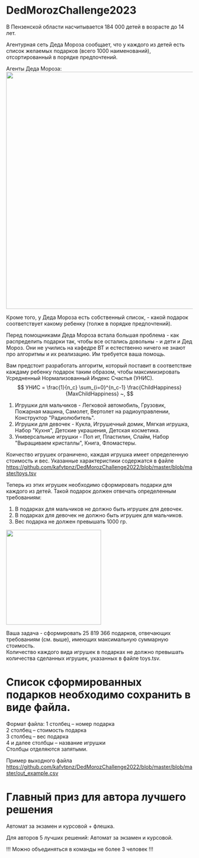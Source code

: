 # DedMorozChallenge2023

В Пензенской области насчитывается 184 000 детей в возрасте до 14 лет. 

Агентурная сеть Деда Мороза сообщает, что у каждого из детей есть список желаемых подарков (всего 1000 наименований), отсортированный в порядке предпочтений.

Агенты Деда Мороза:
<img src="./blob/master/raw/warehouse.jpg" width="640"/>

Кроме того, у Деда Мороза есть собственный список, - какой подарок соответствует какому ребенку (толже в порядке предпочтений).

Перед помощниками Деда Мороза встала большая проблема - как распределить подарки так, чтобы все остались довольны - и дети и Дед Мороз.
Они не учились на кафедре ВТ и естественно ничего не знают про алгоритмы и их реализацию. Им требуется ваша помощь.

Вам предстоит разработать алгоритм, который поставит в соответствие каждаму ребенку подарок таким образом, чтобы максимизировать Усредненный Нормализованный Индекс Счастья (УНИС).
$$
УНИС = \frac{1}{n_c} \sum_{i=0}^{n_c-1} \frac{ChildHappiness}{MaxChildHappiness} ~,
$$


1. Игрушки для мальчиков - Легковой автомобиль, Грузовик, Пожарная машина, Самолет, Вертолет на радиоуправлении, Конструктор "Радиолюбитель".
2. Игрушки для девочек - Кукла, Игрушечный домик, Мягкая игрушка, Набор "Кухня", Детские украшения, Детская косметика.
3. Универсальные игрушки - Поп ит, Пластилин, Слайм, Набор "Выращиваем кристаллы", Книга, Фломастеры.

Коичество игрушек ограничено, каждая игрушка имеет определенную стоимость и вес. 
Указанные характеристики содержатся в файле https://github.com/kafvtpnz/DedMorozChallenge2022/blob/master/blob/master/toys.tsv

Теперь из этих игрушек необходимо сформировать подарки для каждого из детей. Такой подарок должен отвечать определенным требованиям:

1. В подарках для мальчиков не должно быть игрушек для девочек.  
2. В подарках для девочек не должно быть игрушек для мальчиков.  
3. Вес подарка не должен превышать 1000 гр.

<img src="./blob/master/raw/Gift.png" width="256"/>

Ваша задача - сформировать 25 819 366 подарков, отвечающих требованиям (см. выше), имеющих максимальную суммарную стоимость.  
Количество каждого вида игрушек в подарках не должно превышать количества сделанных игрушек, указанных в файле toys.tsv.

# Список сформированных подарков необходимо сохранить в виде файла.
Формат файла:
1 столбец – номер подарка  
2 столбец – стоимость подарка  
3 столбец – вес подарка  
4 и далее столбцы – название игрушки  
Столбцы отделяются запятыми.

Пример выходного файла https://github.com/kafvtpnz/DedMorozChallenge2022/blob/master/blob/master/out_example.сsv

# Главный приз для автора лучшего решения
Автомат за экзамен и курсовой + флешка.

Для авторов 5 лучших решений: Автомат за экзамен и курсовой.

!!! Можно объединяться в команды не более 3 человек !!!
